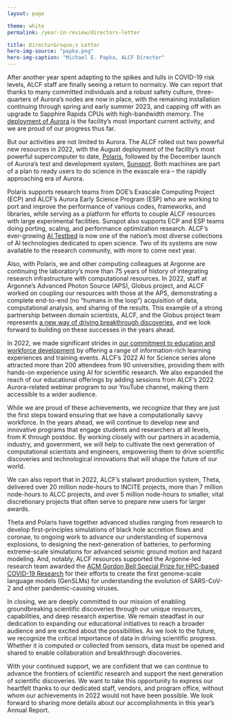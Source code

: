 ```yaml
---
layout: page

theme: white
permalink: /year-in-review/directors-letter

title: Director&rsquo;s Letter
hero-img-source: "papka.png"
hero-img-caption: "Michael E. Papka, ALCF Director"
---
```



After another year spent adapting to the spikes and lulls in COVID-19 risk levels, ALCF staff are finally seeing a return to normalcy. We can report that thanks to many committed individuals and a robust safety culture, three-quarters of Aurora’s nodes are now in place, with the remaining installation continuing through spring and early summer 2023, and capping off with an upgrade to Sapphire Rapids CPUs with high-bandwidth memory. The [deployment of Aurora](https://argonne-lcf.github.io/ALCF-AR2022//features/aurora) is the facility’s most important current activity, and we are proud of our progress thus far.

But our activities are not limited to Aurora. The ALCF rolled out two powerful new resources in 2022, with the August deployment of the facility’s most powerful supercomputer to date, [Polaris](https://argonne-lcf.github.io/ALCF-AR2022//features/polaris), followed by the December launch of Aurora’s test and development system, [Sunspot](https://argonne-lcf.github.io/ALCF-AR2022/features/sunspot). Both machines are part of a plan to ready users to do science in the exascale era – the rapidly approaching era of Aurora.

Polaris supports research teams from DOE’s Exascale Computing Project (ECP) and ALCF’s Aurora Early Science Program (ESP) who are working to port and improve the performance of various codes, frameworks, and libraries, while serving as a platform for efforts to couple ALCF resources with large experimental facilities. Sunspot also supports ECP and ESP teams doing porting, scaling, and performance optimization research. ALCF’s ever-growing [AI Testbed](https://argonne-lcf.github.io/ALCF-AR2022//features/alcf-ai-testbed) is now one of the nation’s most diverse collections of AI technologies dedicated to open science. Two of its systems are now available to the research community, with more to come next year.  

Also, with Polaris, we and other computing colleagues at Argonne are continuing the laboratory’s more than 75 years of history of integrating research infrastructure with computational resources. In 2022, staff at Argonne’s Advanced Photon Source (APS), Globus project, and ALCF worked on coupling our resources with those at the APS, demonstrating a complete end-to-end (no “humans in the loop”) acquisition of data, computational analysis, and sharing of the results. This example of a strong partnership between domain scientists, ALCF, and the Globus project team represents [a new way of driving breakthrough discoveries](https://argonne-lcf.github.io/ALCF-AR2022//features/aurora-and-aps), and we look forward to building on these successes in the years ahead.

In 2022, we made significant strides in [our commitment to education and workforce development](https://argonne-lcf.github.io/ALCF-AR2022/community-and-outreach/) by offering a range of information-rich learning experiences and training events. ALCF’s 2022 AI for Science series alone attracted more than 200 attendees from 90 universities, providing them with hands-on experience using AI for scientific research. We also expanded the reach of our educational offerings by adding sessions from ALCF’s 2022 Aurora-related webinar program to our YouTube channel, making them accessible to a wider audience.

While we are proud of these achievements, we recognize that they are just the first steps toward ensuring that we have a computationally savvy workforce. In the years ahead, we will continue to develop new and innovative programs that engage students and researchers at all levels, from K through postdoc. By working closely with our partners in academia, industry, and government, we will help to cultivate the next generation of computational scientists and engineers, empowering them to drive scientific discoveries and technological innovations that will shape the future of our world.

We can also report that in 2022, ALCF’s stalwart production system, Theta, delivered over 20 million node-hours to INCITE projects, more than 7 million node-hours to ALCC projects, and over 5 million node-hours to smaller, vital discretionary projects that often serve to prepare new users for larger awards.

Theta and Polaris have together advanced studies ranging from research to develop first-principles simulations of black hole accretion flows and coronae, to ongoing work to advance our understanding of supernova explosions, to designing the next-generation of batteries, to performing extreme-scale simulations for advanced seismic ground motion and hazard modeling.
And, notably, ALCF resources supported the Argonne-led research team awarded the [ACM Gordon Bell Special Prize for HPC-based COVID-19 Research](https://argonne-lcf.github.io/ALCF-AR2022//features/gordon-bell-prize) for their efforts to create the first genome-scale language models (GenSLMs) for understanding the evolution of SARS-CoV-2 and other pandemic-causing viruses. 

In closing, we are deeply committed to our mission of enabling groundbreaking scientific discoveries through our unique resources, capabilities, and deep research expertise. We remain steadfast in our dedication to expanding our educational initiatives to reach a broader audience and are excited about the possibilities. As we look to the future, we recognize the critical importance of data in driving scientific progress. Whether it is computed or collected from sensors, data must be opened and shared to enable collaboration and breakthrough discoveries. 

With your continued support, we are confident that we can continue to advance the frontiers of scientific research and support the next generation of scientific discoveries. We want to take this opportunity to express our heartfelt thanks to our dedicated staff, vendors, and program office, without whom our achievements in 2022 would not have been possible. We look forward to sharing more details about our accomplishments in this year’s Annual Report.

